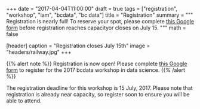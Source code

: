 +++
date = "2017-04-04T11:00:00"
draft = true
tags = ["registration", "workshop", "iam", "bcdata", "bc data"]
title = "Registration"
summary = """
Registration is nearly full! To reserve your spot, please complete [this Google form](https://goo.gl/forms/dowiyIBurStIvvEq1) before registration reaches capacityor closes on July 15.
"""
math = false

[header]
caption = "Registration closes July 15th"
image = "headers/railway.jpg"
+++

{{% alert note %}} Registration is now open! Please complete
[this Google form](https://goo.gl/forms/dowiyIBurStIvvEq1) to register for the
2017 bcdata workshop in data science.  {{% /alert %}}

The registration deadline for this workshop is 15 July, 2017. Please note that registration is already near capacity, so register soon to ensure you will be able to attend. 
